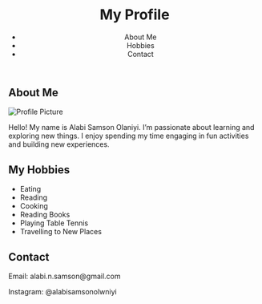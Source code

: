 <!DOCTYPE html>
<html lang="en">
<head>
  <meta charset="UTF-8" />
  <meta name="viewport" content="width=device-width, initial-scale=1.0"/>
  <title>My Profile</title>
</head>
<body>

  <header>
    <h1>My Profile</h1>
    <nav>
      <ul>
        <li>About Me</li>
        <li>Hobbies</li>
        <li>Contact</li>
      </ul>
    </nav>
  </header>

  <section>
    <h2>About Me</h2>
    <img src=https://www.facebook.com/profile.php?id=100071026369084 alt="Profile Picture">
    <p>Hello! My name is Alabi Samson Olaniyi. I’m passionate about learning and exploring new things. I enjoy spending my time engaging in fun activities and building new experiences.</p>
  </section>

  <section>
    <h2>My Hobbies</h2>
    <ul>
      <li>Eating</li>
      <li>Reading</li>
      <li>Cooking</li>
      <li>Reading Books</li>
      <li>Playing Table Tennis</li>
      <li>Travelling to New Places</li>
    </ul>
  </section>

  <footer>
    <h2>Contact</h2>
    <p>Email: alabi.n.samson@gmail.com</p>
    <p>Instagram: @alabisamsonolwniyi</p>
  </footer>

</body>
</html>
